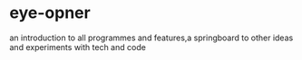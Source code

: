 # eye-opner
an introduction to all programmes and features,a springboard to other ideas and experiments with tech and code
